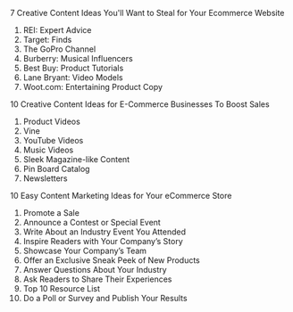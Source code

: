 7 Creative Content Ideas You'll Want to Steal for Your Ecommerce Website
1. REI: Expert Advice
2. Target: Finds
3. The GoPro Channel
4. Burberry: Musical Influencers
5. Best Buy: Product Tutorials
6. Lane Bryant: Video Models
7. Woot.com: Entertaining Product Copy

10 Creative Content Ideas for E-Commerce Businesses To Boost Sales
1. Product Videos
2. Vine
3. YouTube Videos
4. Music Videos
5. Sleek Magazine-like Content
6. Pin Board Catalog
7. Newsletters

10 Easy Content Marketing Ideas for Your eCommerce Store
1. Promote a Sale
2. Announce a Contest or Special Event
3. Write About an Industry Event You Attended
4. Inspire Readers with Your Company’s Story
5. Showcase Your Company’s Team
6. Offer an Exclusive Sneak Peek of New Products
7. Answer Questions About Your Industry
8. Ask Readers to Share Their Experiences
9. Top 10 Resource List
10. Do a Poll or Survey and Publish Your Results